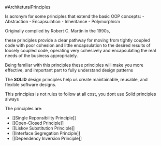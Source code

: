 #ArchiteturalPrinciples

Is acronym for some principles that extend the basic OOP concepts:
	- Abstraction
	- Encapsulation
	- Inheritance
	- Polymorphism

Originally compiled by Robert C. Martin in the 1990s, 

these principles provide a clear pathway for moving from tightly coupled code with poor cohesion and little encapsulation to the desired results of loosely coupled code, operating very cohesively and encapsulating the real needs of the business appropriately.

Being familiar with this principles these principles will make you more effective, and important part to fully understand design patterns

The **SOLID** design principles help us create maintainable, reusable, and flexible software designs.

This principles is not rules to follow at all cost, you dont use Solid principles always

The principles are:

- [[Single Reponsibility Principle]]
- [[Open-Closed Principle]]
- [[Liskov Substitution Principle]]
- [[Interface Segregation Principle]]
- [[Dependency Inversion Principle]]


